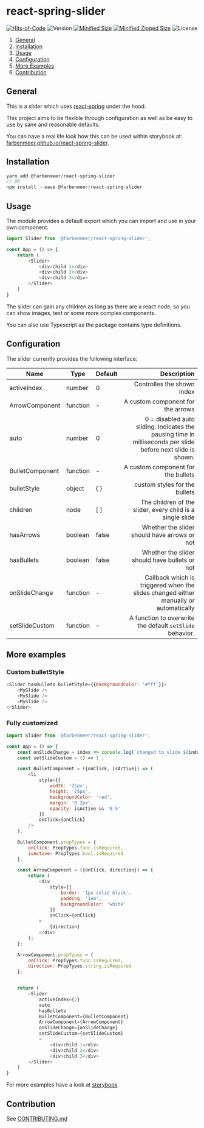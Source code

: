 # react-spring-slider

[![Hits-of-Code](https://hitsofcode.com/github/farbenmeer/react-spring-slider)](https://hitsofcode.com/view/github/farbenmeer/react-spring-slider)
![Version](https://img.shields.io/npm/v/@farbenmeer/react-spring-slider?style=flat-square)
[![Minified Size](https://img.shields.io/bundlephobia/min/@farbenmeer/react-spring-slider?style=flat-square)](https://img.shields.io/bundlephobia/min/@farbenmeer/react-spring-slider?style=flat-square)
[![Minified Zipped Size](https://img.shields.io/bundlephobia/minzip/@farbenmeer/react-spring-slider?style=flat-square)](https://img.shields.io/bundlephobia/minzip/@farbenmeer/react-spring-slider?style=flat-square)
![License](https://img.shields.io/github/license/farbenmeer/react-spring-slider?style=flat-square)

1. [General](#general)  
2. [Installation](#installation)  
3. [Usage](#usage)  
4. [Configuration](#configuration)  
5. [More Examples](#more-examples)  
6. [Contribution](#contribution)  

## General

This is a slider which uses [react-spring](https://www.react-spring.io/) under 
the hood.

This project aims to be flexible through configuration as well as be easy to use 
by sane and reasonable defaults.

You can have a real life look how this can be used within storybook at: 
[farbenmeer.github.io/react-spring-slider](https://farbenmeer.github.io/react-spring-slider/).

## Installation

```js
yarn add @farbenmeer/react-spring-slider
// OR
npm install --save @farbenmeer/react-spring-slider
```

## Usage

The module provides a default export which you can import and use in your own 
component.

```js
import Slider from '@farbenmeer/react-spring-slider';

const App = () => {
	return (
		<Slider>
			<div>child 1</div>
			<div>child 2</div>
			<div>child 3</div>
		</Slider>
	)
}
```

The slider can gain any children as long as there are a react node, so you can 
show images, text or some more complex components.

You can also use Typescript as the package contains type definitions.

## Configuration

The slider currently provides the following interface:

| Name                 | Type          | Default |Description                                            |
| -------------------- | ------------- | -----   | -----------------------------------------------------:| 
| activeIndex          | number        | 0       | Controlles the shown index |
| ArrowComponent       | function      | -       | A custom component for the arrows |
| auto                 | number        | 0       | 0 = disabled auto sliding. Indicates the pausing time in milliseconds per slide before next slide is shown.  |
| BulletComponent      | function      | -       | A custom component for the bullets |
| bulletStyle          | object        | { }     | custom styles for the bullets |
| children             | node          | [ ]     | The children of the slider, every child is a single slide |
| hasArrows            | boolean       | false   | Whether the slider should have arrows or not |
| hasBullets           | boolean       | false   | Whether the slider should have bullets or not |
| onSlideChange        | function      | -       | Callback which is triggered when the slides changed either manually or automatically |
| setSlideCustom       | function      | -       | A function to overwrite the default `setSlide` behavior. |



## More examples

### Custom bulletStyle
```js
<Slider hasBullets bulletStyle={{backgroundColor: '#fff'}}>
	<MySlide />
	<MySlide />
	<MySlide />
</Slider>
```

### Fully customized

```js
import Slider from '@farbenmeer/react-spring-slider';

const App = () => {
	const onSlideChange = index => console.log(`changed to slide ${index}`);
	const setSlideCustom = () => 1 ;

	const BulletComponent = ({onClick, isActive}) => (
		<li
			style={{
				width: '25px',
				height: '25px',
				backgroundColor: 'red',
				margin: '0 2px',
				opacity: isActive && '0.5'
			}}
			onClick={onClick}
		/>
	);

	BulletComponent.propTypes = {
		onClick: PropTypes.func.isRequired,
		isActive: PropTypes.bool.isRequired
	};

	const ArrowComponent = ({onClick, direction}) => {
		return (
			<div
				style={{
					border: '1px solid black',
					padding: '1em',
					backgroundColor: 'white'
				}}
				onClick={onClick}
			>
				{direction}
			</div>
		);
	};

	ArrowComponent.propTypes = {
		onClick: PropTypes.func.isRequired,
		direction: PropTypes.string.isRequired
	};


	return (
		<Slider 
			activeIndex={2} 
			auto 
			hasBullets 
			BulletComponent={BulletComponent}
			ArrowComponent={ArrowComponent}
			onSlideChange={onSlideChange}
			setSlideCustom={setSlideCustom}
			>
				<div>child 1</div>
				<div>child 2</div>
				<div>child 3</div>
		</Slider>
	)
}
```

For more examples have a look at [storybook](https://farbenmeer.github.io/react-spring-slider/).

## Contribution

See [CONTRIBUTING.md](https://github.com/farbenmeer/react-spring-slider/blob/master/CONTRIBUTING.md)
